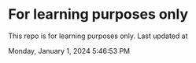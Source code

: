 # For learning purposes only
This repo is for learning purposes only.
Last updated at

Monday, January 1, 2024 5:46:53 PM

